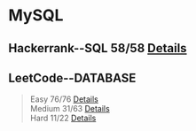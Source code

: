 
# MySQL
## Hackerrank--SQL 58/58 [Details](https://github.com/chongchong6/SQL/tree/master/HackerRank_SQL)
## LeetCode--DATABASE 
> Easy 76/76 [Details](https://github.com/chongchong6/SQL/tree/master/LeetCode/Easy)<br>
> Medium 31/63 [Details](https://github.com/chongchong6/SQL/tree/master/LeetCode/Medium)<br>
> Hard 11/22 [Details](https://github.com/chongchong6/SQL/tree/master/LeetCode/Hard)
